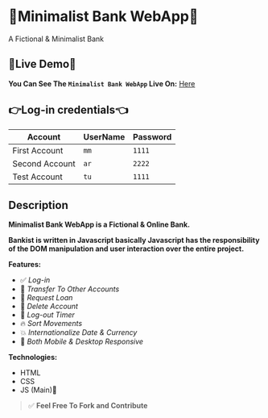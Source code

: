 # 🚀Minimalist Bank WebApp🚀

A Fictional &amp; Minimalist Bank

## 🎈Live Demo🎈

**You Can See The `Minimalist Bank WebApp` Live On:** [Here](https://m-bank.netlify.app/)

## 👉Log-in credentials👈

| Account       | UserName | Password |
| ------------- | -------- | -------- |
| First Account | `mm`     | `1111`   |
| Second Account | `ar`     | `2222`   |
| Test Account | `tu`     | `1111`   |

## Description

**Minimalist Bank WebApp is a Fictional & Online Bank.**

**Bankist is written in Javascript basically Javascript has the responsibility of the DOM manipulation and user interaction over the entire project.**


**Features:**

- ✅ _Log-in_
- 🎉 _Transfer To Other Accounts_
- 🚀 _Request Loan_
- 🎈 _Delete Account_
- 🔁 _Log-out Timer_
- 🔥 _Sort Movements_
- 💥 _Internationalize Date & Currency_
- 🥳 _Both Mobile & Desktop Responsive_

**Technologies:**

- HTML
- CSS
- JS (Main)🚀

> ✅ **Feel Free To Fork and Contribute**
